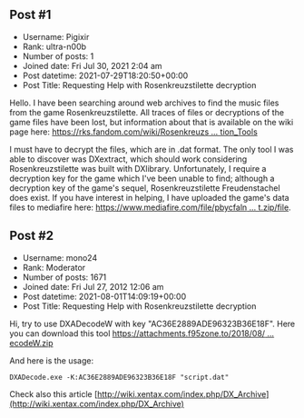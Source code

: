 ## Post #1
- Username: Pigixir
- Rank: ultra-n00b
- Number of posts: 1
- Joined date: Fri Jul 30, 2021 2:04 am
- Post datetime: 2021-07-29T18:20:50+00:00
- Post Title: Requesting Help with Rosenkreuzstilette decryption

Hello. I have been searching around web archives to find the music files from the game Rosenkreuzstilette. All traces of files or decryptions of the game files have been lost, but information about that is available on the wiki page here: [https://rks.fandom.com/wiki/Rosenkreuzs ... tion_Tools](https://rks.fandom.com/wiki/Rosenkreuzstilette_Extraction_Tools)

I must have to decrypt the files, which are in .dat format. The only tool I was able to discover was DXextract, which should work considering  Rosenkreuzstilette was built with DXlibrary. Unfortunately, I require a decryption key for the game which I've been unable to find; although a decryption key of the game's sequel, Rosenkreuzstilette Freudenstachel does exist. If you have interest in helping, I have uploaded the game's data files to mediafire here: [https://www.mediafire.com/file/pbycfaln ... t.zip/file](https://www.mediafire.com/file/pbycfalnfojiiao/rozenkreuzdat.zip/file).
## Post #2
- Username: mono24
- Rank: Moderator
- Number of posts: 1671
- Joined date: Fri Jul 27, 2012 12:06 am
- Post datetime: 2021-08-01T14:09:19+00:00
- Post Title: Requesting Help with Rosenkreuzstilette decryption

Hi, try to use DXADecodeW with key "AC36E2889ADE96323B36E18F".
Here you can download this tool [https://attachments.f95zone.to/2018/08/ ... ecodeW.zip](https://attachments.f95zone.to/2018/08/147613_DXADecodeW.zip)

And here is the usage:

```
DXADecode.exe -K:AC36E2889ADE96323B36E18F "script.dat"
```


Check also this article [http://wiki.xentax.com/index.php/DX_Archive](http://wiki.xentax.com/index.php/DX_Archive)
